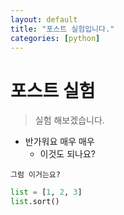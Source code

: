 ```yaml
---
layout: default
title: "포스트 실험입니다."
categories: [python]
---
```


# 포스트 실험
> 실험 해보겠습니다.
- 반가워요 매우 매우
  - 이것도 되나요?

`그럼 이거는요?`

```python
list = [1, 2, 3]
list.sort()
```